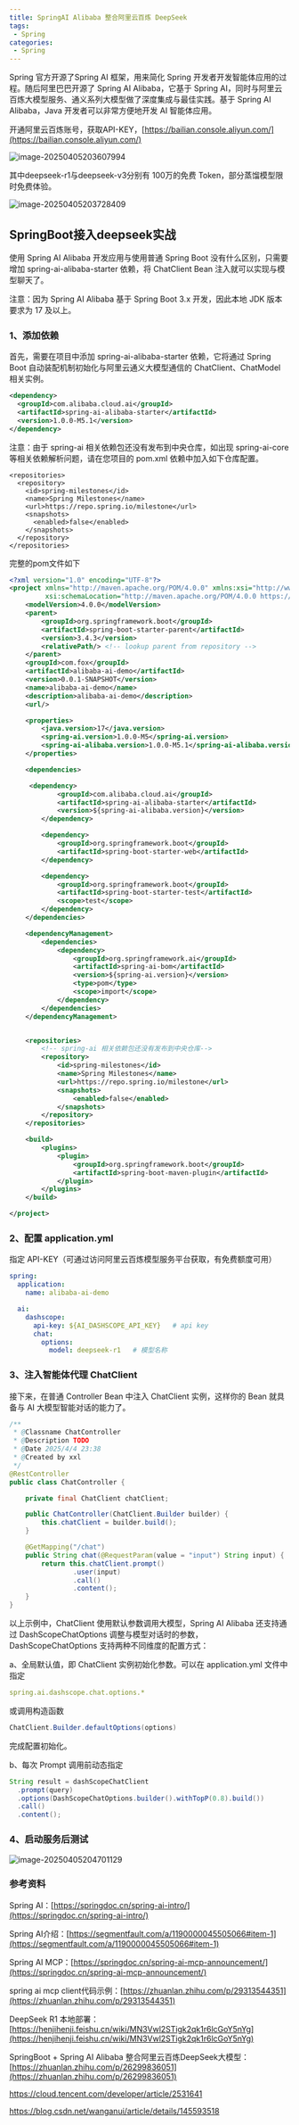 ```yaml
---
title: SpringAI Alibaba 整合阿里云百炼 DeepSeek
tags:
 - Spring
categories: 
 - Spring
---
```





Spring 官方开源了Spring AI 框架，用来简化 Spring 开发者开发智能体应用的过程。随后阿里巴巴开源了 Spring AI Alibaba，它基于 Spring AI，同时与阿里云百炼大模型服务、通义系列大模型做了深度集成与最佳实践。基于 Spring AI Alibaba，Java 开发者可以非常方便地开发 AI 智能体应用。

开通阿里云百炼账号，获取API-KEY，[https://bailian.console.aliyun.com/](https://bailian.console.aliyun.com/)

![image-20250405203607994](SpringAI.assets/image-20250405203607994.png)

其中deepseek-r1与deepseek-v3分别有 100万的免费 Token，部分蒸馏模型限时免费体验。

![image-20250405203728409](SpringAI.assets/image-20250405203728409.png)

## SpringBoot接入deepseek实战

使用 Spring AI Alibaba 开发应用与使用普通 Spring Boot 没有什么区别，只需要增加 spring-ai-alibaba-starter 依赖，将 ChatClient Bean 注入就可以实现与模型聊天了。

注意：因为 Spring AI Alibaba 基于 Spring Boot 3.x 开发，因此本地 JDK 版本要求为 17 及以上。

### 1、添加依赖

首先，需要在项目中添加 spring-ai-alibaba-starter 依赖，它将通过 Spring Boot 自动装配机制初始化与阿里云通义大模型通信的 ChatClient、ChatModel 相关实例。

```xml
<dependency>
  <groupId>com.alibaba.cloud.ai</groupId>
  <artifactId>spring-ai-alibaba-starter</artifactId>
  <version>1.0.0-M5.1</version>
</dependency>
```

注意：由于 spring-ai 相关依赖包还没有发布到中央仓库，如出现 spring-ai-core 等相关依赖解析问题，请在您项目的 pom.xml 依赖中加入如下仓库配置。

```text
<repositories>
  <repository>
    <id>spring-milestones</id>
    <name>Spring Milestones</name>
    <url>https://repo.spring.io/milestone</url>
    <snapshots>
      <enabled>false</enabled>
    </snapshots>
  </repository>
</repositories>
```

完整的pom文件如下

```xml
<?xml version="1.0" encoding="UTF-8"?>
<project xmlns="http://maven.apache.org/POM/4.0.0" xmlns:xsi="http://www.w3.org/2001/XMLSchema-instance"
         xsi:schemaLocation="http://maven.apache.org/POM/4.0.0 https://maven.apache.org/xsd/maven-4.0.0.xsd">
    <modelVersion>4.0.0</modelVersion>
    <parent>
        <groupId>org.springframework.boot</groupId>
        <artifactId>spring-boot-starter-parent</artifactId>
        <version>3.4.3</version>
        <relativePath/> <!-- lookup parent from repository -->
    </parent>
    <groupId>com.fox</groupId>
    <artifactId>alibaba-ai-demo</artifactId>
    <version>0.0.1-SNAPSHOT</version>
    <name>alibaba-ai-demo</name>
    <description>alibaba-ai-demo</description>
    <url/>

    <properties>
        <java.version>17</java.version>
        <spring-ai.version>1.0.0-M5</spring-ai.version>
        <spring-ai-alibaba.version>1.0.0-M5.1</spring-ai-alibaba.version>
    </properties>

    <dependencies>

     <dependency>
            <groupId>com.alibaba.cloud.ai</groupId>
            <artifactId>spring-ai-alibaba-starter</artifactId>
            <version>${spring-ai-alibaba.version}</version>
        </dependency>

        <dependency>
            <groupId>org.springframework.boot</groupId>
            <artifactId>spring-boot-starter-web</artifactId>
        </dependency>

        <dependency>
            <groupId>org.springframework.boot</groupId>
            <artifactId>spring-boot-starter-test</artifactId>
            <scope>test</scope>
        </dependency>
    </dependencies>

    <dependencyManagement>
        <dependencies>
            <dependency>
                <groupId>org.springframework.ai</groupId>
                <artifactId>spring-ai-bom</artifactId>
                <version>${spring-ai.version}</version>
                <type>pom</type>
                <scope>import</scope>
            </dependency>
        </dependencies>
    </dependencyManagement>


    <repositories>
        <!-- spring-ai 相关依赖包还没有发布到中央仓库-->
        <repository>
            <id>spring-milestones</id>
            <name>Spring Milestones</name>
            <url>https://repo.spring.io/milestone</url>
            <snapshots>
                <enabled>false</enabled>
            </snapshots>
        </repository>
    </repositories>

    <build>
        <plugins>
            <plugin>
                <groupId>org.springframework.boot</groupId>
                <artifactId>spring-boot-maven-plugin</artifactId>
            </plugin>
        </plugins>
    </build>

</project>
```

### 2、配置 application.yml

指定 API-KEY（可通过访问阿里云百炼模型服务平台获取，有免费额度可用）

```yaml
spring:
  application:
    name: alibaba-ai-demo

  ai:
    dashscope:
      api-key: ${AI_DASHSCOPE_API_KEY}   # api key
      chat:
        options:
          model: deepseek-r1   # 模型名称
```

### 3、注入智能体代理 ChatClient

接下来，在普通 Controller Bean 中注入 ChatClient 实例，这样你的 Bean 就具备与 AI 大模型智能对话的能力了。

~~~java
/**
 * @Classname ChatController
 * @Description TODO
 * @Date 2025/4/4 23:38
 * @Created by xxl
 */
@RestController
public class ChatController {

    private final ChatClient chatClient;

    public ChatController(ChatClient.Builder builder) {
        this.chatClient = builder.build();
    }

    @GetMapping("/chat")
    public String chat(@RequestParam(value = "input") String input) {
        return this.chatClient.prompt()
                .user(input)
                .call()
                .content();
    }
}
~~~

以上示例中，ChatClient 使用默认参数调用大模型，Spring AI Alibaba 还支持通过 DashScopeChatOptions 调整与模型对话时的参数，DashScopeChatOptions 支持两种不同维度的配置方式：

a、全局默认值，即 ChatClient 实例初始化参数。可以在 application.yml 文件中指定

~~~yaml
spring.ai.dashscope.chat.options.*
~~~

或调用构造函数

~~~java
ChatClient.Builder.defaultOptions(options)
~~~

完成配置初始化。

b、每次 Prompt 调用前动态指定

```java
String result = dashScopeChatClient
  .prompt(query)
  .options(DashScopeChatOptions.builder().withTopP(0.8).build())
  .call()
  .content();
```

### 4、启动服务后测试

![image-20250405204701129](SpringAI.assets/image-20250405204701129.png)



### 参考资料

Spring AI：[https://springdoc.cn/spring-ai-intro/](https://springdoc.cn/spring-ai-intro/)

Spring AI介绍：[https://segmentfault.com/a/1190000045505066#item-1](https://segmentfault.com/a/1190000045505066#item-1)

Spring AI MCP：[https://springdoc.cn/spring-ai-mcp-announcement/](https://springdoc.cn/spring-ai-mcp-announcement/)

spring ai mcp client代码示例：[https://zhuanlan.zhihu.com/p/29313544351](https://zhuanlan.zhihu.com/p/29313544351)


DeepSeek R1 本地部署：[https://henjihenji.feishu.cn/wiki/MN3Vwl2STigk2qk1r6lcGoY5nYg](https://henjihenji.feishu.cn/wiki/MN3Vwl2STigk2qk1r6lcGoY5nYg)

SpringBoot + Spring AI Alibaba 整合阿里云百炼DeepSeek大模型：[https://zhuanlan.zhihu.com/p/26299836051](https://zhuanlan.zhihu.com/p/26299836051)

https://cloud.tencent.com/developer/article/2531641

https://blog.csdn.net/wanganui/article/details/145593518

